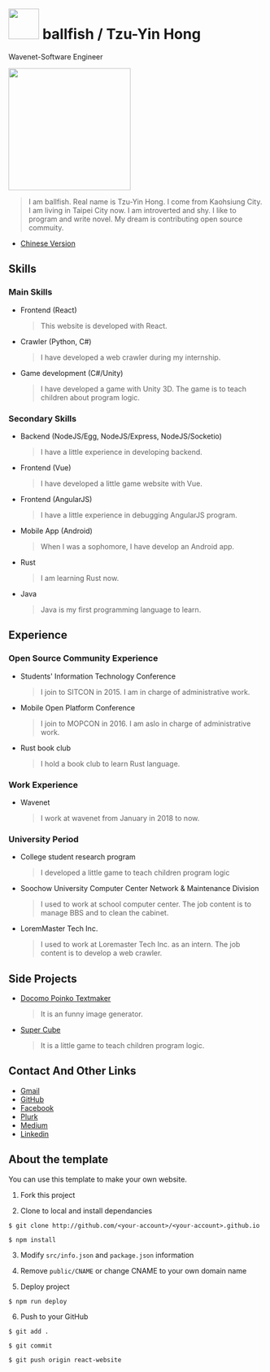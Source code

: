 # <img src="http://ballfish.io/images/ballfish.png" width="60" height="60"> ballfish / Tzu-Yin Hong

Wavenet-Software Engineer

<img src="http://ballfish.io/images/sitcon-camp-2017.jpg" width="240">

> I am ballfish. Real name is Tzu-Yin Hong. I come from Kaohsiung City. I am living in Taipei City now. I am introverted and shy. I like to program and write novel. My dream is contributing open source commuity.

- [Chinese Version](https://github.com/lili668668/lili668668.github.io/blob/react-website/READMEzh.md)

## Skills

### Main Skills

- Frontend (React)
  > This website is developed with React.
- Crawler (Python, C#)
  > I have developed a web crawler during my internship.
- Game development (C#/Unity)
  > I have developed a game with Unity 3D. The game is to teach children about program logic.

### Secondary Skills

- Backend (NodeJS/Egg, NodeJS/Express, NodeJS/Socketio)
  > I have a little experience in developing backend.
- Frontend (Vue)
  > I have developed a little game website with Vue. 
- Frontend (AngularJS)
  > I have a little experience in debugging AngularJS program.
- Mobile App (Android)
  > When I was a sophomore, I have develop an Android app.
- Rust
  > I am learning Rust now.
- Java
  > Java is my first programming language to learn.



## Experience

### Open Source Community Experience

- Students' Information Technology Conference
  > I join to SITCON in 2015. I am in charge of administrative work.
- Mobile Open Platform Conference
  > I join to MOPCON in 2016. I am aslo in charge of administrative work.
- Rust book club
  > I hold a book club to learn Rust language.

### Work Experience

- Wavenet
  > I work at wavenet from January in 2018 to now.

### University Period

- College student research program
  > I developed a little game to teach children program logic
- Soochow University Computer Center Network & Maintenance Division
  > I used to work at school computer center. The job content is to manage BBS and to clean the cabinet. 
- LoremMaster Tech Inc.
  > I used to work at Loremaster Tech Inc. as an intern. The job content is to develop a web crawler.



## Side Projects

- [Docomo Poinko Textmaker](http://ballfi.sh/e5)
  > It is an funny image generator.
- [Super Cube](http://ballfish.io/SuperCubeWeb)
  > It is a little game to teach children program logic.


## Contact And Other Links

- [Gmail](mailto:lili668668@gmail.com)
- [GitHub](https://github.com/lili668668)
- [Facebook](https://fb.me/ballfish668668)
- [Plurk](https://www.plurk.com/ballfish668)
- [Medium](https://medium.com/@lili668668)
- [Linkedin](https://www.linkedin.com/in/ballfish/)

## About the template

You can use this template to make your own website.

1. Fork this project

2. Clone to local and install dependancies

  `$ git clone http://github.com/<your-account>/<your-account>.github.io`

  `$ npm install`

3. Modify `src/info.json` and `package.json` information

4. Remove `public/CNAME` or change CNAME to your own domain name

5. Deploy project

  `$ npm run deploy`

6. Push to your GitHub

  `$ git add .`

  `$ git commit`

  `$ git push origin react-website`
